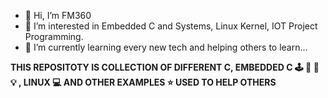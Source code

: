 - 👋 Hi, I’m FM360
- 👀 I’m interested in Embedded C and Systems, Linux Kernel, IOT Project Programming.
- 🌱 I’m currently learning every new tech and helping others to learn...

**THIS REPOSITOTY IS COLLECTION OF DIFFERENT C, EMBEDDED C  🕹  📡  🔋  💡 , LINUX 💻 AND OTHER EXAMPLES ⭐️  USED TO HELP OTHERS**
<!---
Logan859/Logan859 is a ✨ special ✨ repository because its `README.md` (this file) appears on your GitHub profile.
You can click the Preview link to take a look at your changes.
--->
